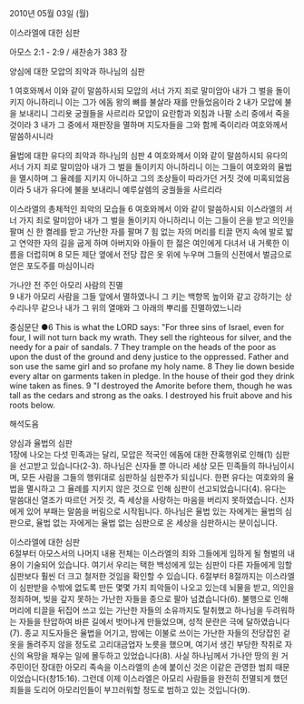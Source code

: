 2010년 05월 03일 (월)

이스라엘에 대한 심판



아모스 2:1 - 2:9 / 새찬송가 383 장


양심에 대한 모압의 죄악과 하나님의 심판 

1 여호와께서 이와 같이 말씀하시되 모압의 서너 가지 죄로 말미암아 내가 그 벌을 돌이키지 아니하리니 이는 그가 에돔 왕의 뼈를 불살라 재를 만들었음이라 2 내가 모압에 불을 보내리니 그리욧 궁궐들을 사르리라 모압이 요란함과 외침과 나팔 소리 중에서 죽을 것이라 3 내가 그 중에서 재판장을 멸하며 지도자들을 그와 함께 죽이리라 여호와께서 말씀하시니라

율법에 대한 유다의 죄악과 하나님의 심판 
4 여호와께서 이와 같이 말씀하시되 유다의 서너 가지 죄로 말미암아 내가 그 벌을 돌이키지 아니하리니 이는 그들이 여호와의 율법을 멸시하며 그 율례를 지키지 아니하고 그의 조상들이 따라가던 거짓 것에 미혹되었음이라 5 내가 유다에 불을 보내리니 예루살렘의 궁궐들을 사르리라 

이스라엘의 총체적인 죄악의 모습들 
6 여호와께서 이와 같이 말씀하시되 이스라엘의 서너 가지 죄로 말미암아 내가 그 벌을 돌이키지 아니하리니 이는 그들이 은을 받고 의인을 팔며 신 한 켤레를 받고 가난한 자를 팔며 7 힘 없는 자의 머리를 티끌 먼지 속에 발로 밟고 연약한 자의 길을 굽게 하며 아버지와 아들이 한 젊은 여인에게 다녀서 내 거룩한 이름을 더럽히며 8 모든 제단 옆에서 전당 잡은 옷 위에 누우며 그들의 신전에서 벌금으로 얻은 포도주를 마심이니라 

가나안 전 주인 아모리 사람의 진멸  
9 내가 아모리 사람을 그들 앞에서 멸하였나니 그 키는 백향목 높이와 같고 강하기는 상수리나무 같으나 내가 그 위의 열매와 그 아래의 뿌리를 진멸하였느니라  

중심문단 
●6 This is what the LORD says: "For three sins of Israel, even for four, I will not turn back my wrath. They sell the righteous for silver, and the needy for a pair of sandals. 7 They trample on the heads of the poor as upon the dust of the ground and deny justice to the oppressed. Father and son use the same girl and so profane my holy name. 8 They lie down beside every altar on garments taken in pledge. In the house of their god they drink wine taken as fines. 9 "I destroyed the Amorite before them, though he was tall as the cedars and strong as the oaks. I destroyed his fruit above and his roots below.

해석도움





양심과 율법의 심판   
1장에 나오는 다섯 민족과는 달리, 모압은 적국인 에돔에 대한 잔혹행위로 인해(1) 심판을 선고받고 있습니다(2-3). 하나님은 신자들 뿐 아니라 세상 모든 민족들의 하나님이시며, 모든 사람을 그들의 행위대로 심판하실 심판주가 되십니다. 한편 유다는 여호와의 율법을 멸시하고 그 율례를 지키지 않은 것으로 인해 심판이 선고되었습니다(4). 유다는 말씀대신 열조가 따르던 거짓 것, 즉 세상을 사랑하는 마음을 버리지 못하였습니다. 신자에게 있어 부패는 말씀을 버림으로 시작됩니다. 하나님은 율법 있는 자에게는 율법의 심판으로, 율법 없는 자에게는 율법 없는 심판으로 온 세상을 심판하시는 분이십니다.   

이스라엘에 대한 심판   
6절부터 아모스서의 나머지 내용 전체는 이스라엘의 죄와 그들에게 임하게 될 형벌의 내용이 기술되어 있습니다. 여기서 우리는 택한 백성에게 있는 심판이 다른 자들에게 임할 심판보다 훨씬 더 크고 철저한 것임을 확인할 수 있습니다. 6절부터 8절까지는 이스라엘이 심판받을 수밖에 없도록 만든 몇몇 가지 죄악들이 나오고 있는데 뇌물을 받고, 의인을 정죄하며, 빚을 갚지 못하는 가난한 자들을 종으로 팔아 넘겼습니다(6). 불행으로 인해 머리에 티끌을 뒤집어 쓰고 있는 가난한 자들의 소유까지도 탈취했고 하나님을 두려워하는 자들을 탄압하여 바른 길에서 벗어나게 만들었으며, 성적 문란은 극에 달하였습니다(7). 종교 지도자들은 율법을 어기고, 밤에는 이불로 쓰이는 가난한 자들의 전당잡힌 겉옷을 돌려주지 않을 정도로 고리대금업자 노릇을 했으며, 여기서 생긴 부당한 착취로 자신의 욕망을 채우는 일에 몰두하고 있었습니다(8). 사실 하나님께서 가나안 땅의 원 거주민이던 장대한 아모리 족속을 이스라엘의 손에 붙이신 것은 이같은 관영한 범죄 때문이었습니다(창15:16). 그런데 이제 이스라엘은 아모리 사람들을 완전히 전멸되게 했던 죄들을 도리어 아모리인들이 부끄러워할 정도로 범하고 있는 것입니다(9).